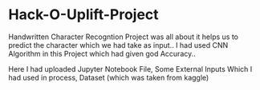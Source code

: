 # Hack-O-Uplift-Project

Handwritten Character Recogntion Project was all about it helps us to predict the character which we had take as input..
I had used CNN Algorithm in this Project which had given god Accuracy..

Here I had uploaded Jupyter Notebook File, Some External Inputs Which I had used in process, Dataset (which was taken from kaggle)
